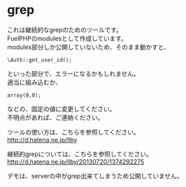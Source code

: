 grep
======

これは継続的なgrepのためのツールです。  
FuelPHPのmodulesとして作成しています。  
modules部分しか公開していないため、そのまま動かすと、  

    \Auth::get_user_id();

といった部分で、エラーになるかもしれません。  
適当に組み込むか、  

    array(0,0);

などの、固定の値に変更してください。  
不明点があれば、ご連絡ください。  


ツールの使い方は、こちらを参照してください。  
http://d.hatena.ne.jp/llby


継続的grepについては、こちらを参照してください。  
http://d.hatena.ne.jp/llby/20130720/1374292275


デモは、serverの中がgrep出来てしまうため公開していません。
